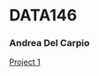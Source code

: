 # DATA146

### Andrea Del Carpio

[Project 1](https://github.com/ajdelcarpiogom/DATA146/project1.md)

